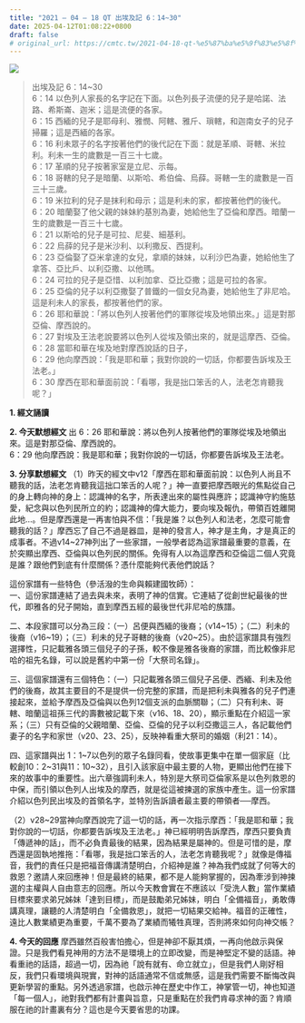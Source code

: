 ```yaml
---
title: "2021 – 04 – 18 QT 出埃及記 6：14~30"
date: 2025-04-12T01:08:22+0800
draft: false
# original_url: https://cmtc.tw/2021-04-18-qt-%e5%87%ba%e5%9f%83%e5%8f%8a%e8%a8%98-6%ef%bc%9a1430
---
```


![](/images/qt.jpg)
> 出埃及記 6：14\~30  
> 6：14 以色列人家長的名字記在下面。以色列長子流便的兒子是哈諾、法路、希斯崙、迦米；這是流便的各家。  
> 6：15 西緬的兒子是耶母利、雅憫、阿轄、雅斤、瑣轄，和迦南女子的兒子掃羅；這是西緬的各家。  
> 6：16 利未眾子的名字按著他們的後代記在下面：就是革順、哥轄、米拉利。利未一生的歲數是一百三十七歲。  
> 6：17 革順的兒子按著家室是立尼、示每。  
> 6：18 哥轄的兒子是暗蘭、以斯哈、希伯倫、烏薛。哥轄一生的歲數是一百三十三歲。  
> 6：19 米拉利的兒子是抹利和母示；這是利未的家，都按著他們的後代。  
> 6：20 暗蘭娶了他父親的妹妹約基別為妻，她給他生了亞倫和摩西。暗蘭一生的歲數是一百三十七歲。  
> 6：21 以斯哈的兒子是可拉、尼斐、細基利。  
> 6：22 烏薛的兒子是米沙利、以利撒反、西提利。  
> 6：23 亞倫娶了亞米拿達的女兒，拿順的妹妹，以利沙巴為妻，她給他生了拿答、亞比戶、以利亞撒、以他瑪。  
> 6：24 可拉的兒子是亞惜、以利加拿、亞比亞撒；這是可拉的各家。  
> 6：25 亞倫的兒子以利亞撒娶了普鐵的一個女兒為妻，她給他生了非尼哈。這是利未人的家長，都按著他們的家。  
> 6：26 耶和華說：「將以色列人按著他們的軍隊從埃及地領出來。」這是對那亞倫、摩西說的。  
> 6：27 對埃及王法老說要將以色列人從埃及領出來的，就是這摩西、亞倫。  
> 6：28 當耶和華在埃及地對摩西說話的日子，  
> 6：29 他向摩西說：「我是耶和華；我對你說的一切話，你都要告訴埃及王法老。」  
> 6：30 摩西在耶和華面前說：「看哪，我是拙口笨舌的人，法老怎肯聽我呢？」

**1. 經文誦讀**

**2.  今天默想經文**
出 6：26 耶和華說：將以色列人按著他們的軍隊從埃及地領出來。這是對那亞倫、摩西說的。  
6：29 他向摩西說：我是耶和華；我對你說的一切話，你都要告訴埃及王法老。

**3. 分享默想經文**
（1）昨天的經文中v12「摩西在耶和華面前說：以色列人尚且不聽我的話，法老怎肯聽我這拙口笨舌的人呢？」神一直要把摩西眼光的焦點從自己的身上轉向神的身上：認識神的名字，所表達出來的屬性與應許；認識神守約施慈愛，紀念與以色列民所立的約；認識神的偉大能力，要向埃及報仇，帶領百姓離開此地…。但是摩西還是一再害怕與不信：「我是誰？以色列人和法老，怎麼可能會聽我的話？」摩西忘了自己不過是器皿，是神的發言人，神才是主角，才是真正的成事者。不過v14\~27神列出了一些家譜，一般學者認為這家譜最重要的意義，在於突顯出摩西、亞倫與以色列民的關係。免得有人以為這摩西和亞倫這二個人究竟是誰？跟他們到底有什麼關係？憑什麼能夠代表他們說話？

這份家譜有一些特色（參活潑的生命與賴建國牧師）：  
一、這份家譜連結了過去與未來，表明了神的信實。它連結了從創世紀最後的世代，即雅各的兒子開始，直到摩西五經的最後世代非尼哈的族譜。

二、本段家譜可以分為三段：（一）呂便與西緬的後裔；（v14\~15）；（二）利未的後裔（v16\~19）；（三）利未的兒子哥轄的後裔（v20\~25）。由於這家譜具有強烈選擇性，只記載雅各頭三個兒子的子孫，較不像是雅各後裔的家譜，而比較像非尼哈的祖先名錄，可以說是舊約中第一份「大祭司名錄」。

三、這個家譜還有三個特色：（一）只記載雅各頭三個兒子呂便、西緬、利未及他們的後裔，故其主要目的不是提供一份完整的家譜，而是把利未與雅各的兒子們連接起來，並給予摩西及亞倫與以色列12個支派的血脈關聯；（二）只有利未、哥轄、暗蘭這祖孫三代的壽數被記載下來（v16、18、20），顯示重點在介紹這一家系；（三）只有亞倫的父親暗蘭、亞倫、亞倫的兒子以利亞撒這三人，各記載他們妻子的名字和家世（v20、23、25），反映神看重大祭司的婚姻（利21：14）。

四、這家譜與出 1：1\~7以色列的眾子名錄同看，使故事更集中在單一個家庭（比較創10：2\~31與11：10\~32），且引入該家庭中最主要的人物，更顯出他們在接下來的故事中的重要性。出六章強調利未人，特別是大祭司亞倫家系是以色列救恩的中保，而引領以色列人出埃及的摩西，就是從這被揀選的家族中產生。這一份家譜介紹以色列民出埃及的首領名字，並特別告訴讀者最主要的帶領者──摩西。

（2）v28\~29當神向摩西說完了這一切的話，再一次指示摩西：「我是耶和華；我對你說的一切話，你都要告訴埃及王法老。」神已經明明告訴摩西，摩西只要負責「傳遞神的話」，而不必負責最後的結果，因為結果是屬神的。但是可惜的是，摩西還是固執地推拖：「看哪，我是拙口笨舌的人，法老怎肯聽我呢？」就像是傳福音，我們的責任只是把福音傳講清楚明白，介紹神是誰？神為我們成就了何等大的救恩？邀請人來回應神！但是最終的結果，都不是人能夠掌握的，因為牽涉到神揀選的主權與人自由意志的回應。所以今天教會實在不應該以「受洗人數」當作業績目標來要求弟兄姊妹「達到目標」，而是鼓勵弟兄姊妹，明白「全備福音」，勇敢傳講真理，讓聽的人清楚明白「全備救恩」，就把一切結果交給神。福音的正確性，遠比人數業績更為重要，千萬不要為了業績而犧牲真理，否則將來如何向神交帳？

**4. 今天的回應**
摩西雖然百般害怕擔心，但是神卻不厭其煩，一再向他啟示與保證。只是我們看見神用的方法不是環境上的立即改變，而是神堅定不變的話語。神看重祂的話語，超過一切，因為祂「說有就有、命立就立」，但是我們人剛好相反，我們只看環境與現實，對神的話語通常不信或無感，這是我們需要不斷悔改與更新學習的重點。另外透過家譜，也啟示神在歷史中作工，神掌管一切，神也知道「每一個人」，祂對我們都有計畫與旨意，只是重點在於我們肯尋求神的面？肯順服在祂的計畫裏有分？這也是今天要省思的功課。
